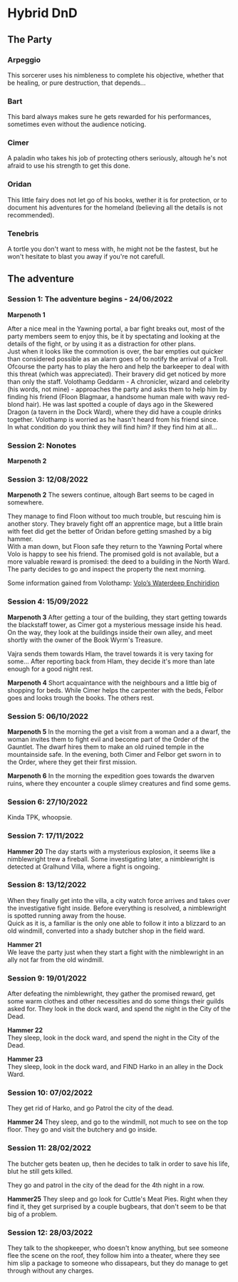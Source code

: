 # Hybrid DnD
## The Party

### Arpeggio
This sorcerer uses his nimbleness to complete his objective, whether that be healing, or pure destruction, that depends...

### Bart
This bard always makes sure he gets rewarded for his performances, sometimes even without the audience noticing.

### Cimer
A paladin who takes his job of protecting others seriously, altough he's not afraid to use his strength to get this done.

### Oridan
This little fairy does not let go of his books, wether it is for protection, or to document his adventures for the homeland (believing all the details is not recommended).

### Tenebris
A tortle you don't want to mess with, he might not be the fastest, but he won't hesitate to blast you away if you're not carefull.

## The adventure

### Session 1: The adventure begins - 24/06/2022
**Marpenoth 1**

After a nice meal in the Yawning portal, a bar fight breaks out, most of the party members seem to enjoy this, be it by spectating and looking at the details of the fight, or by using it as a distraction for other plans.\
Just when it looks like the commotion is over, the bar empties out quicker than considered possible as an alarm goes of to notify the arrival of a Troll. Ofcourse the party has to play the hero and help the barkeeper to deal with this threat (which was appreciated). Their bravery did get noticed by more than only the staff. Volothamp Geddarm - A chronicler, wizard and celebrity (his words, not mine) - approaches the party and asks them to help him by finding his friend (Floon Blagmaar, a handsome human male with wavy red-blond hair). He was last spotted a couple of days ago in the Skewered Dragon (a tavern in the Dock Ward), where they did have a couple drinks together. Volothamp is worried as he hasn't heard from his friend since.\
In what condition do you think they will find him? If they find him at all...


### Session 2: Nonotes

**Marpenoth 2**

### Session 3: 12/08/2022
**Marpenoth 2**
The sewers continue, altough Bart seems to be caged in somewhere.

They manage to find Floon without too much trouble, but rescuing him is another story. They bravely fight off an apprentice mage, but a little brain with feet did get the better of Oridan before getting smashed by a big hammer.\
With a man down, but Floon safe they return to the Yawning Portal where Volo is happy to see his friend. The promised gold is not available, but a more valuable reward is promised: the deed to a building in the North Ward. The party decides to go and inspect the property the next morning.

Some information gained from Volothamp: [Volo’s Waterdeep Enchiridion](../Dragon%20of%20Icespire%20Peak/handouts/Waterdeeps%20Enchiridion)

### Session 4: 15/09/2022
**Marpenoth 3**
After getting a tour of the building, they start getting towards the blackstaff tower, as Cimer got a mysterious message inside his head.
On the way, they look at the buildings inside their own alley, and meet shortly with the owner of the Book Wyrm's Treasure.

Vajra sends them towards Hlam, the travel towards it is very taxing for some... After reporting back from Hlam, they decide it's more than late enough for a good night rest.

**Marpenoth 4**
Short acquaintance with the neighbours and a little big of shopping for beds. While Cimer helps the carpenter with the beds, Felbor goes and looks trough the books. The others rest.


### Session 5: 06/10/2022

**Marpenoth 5**
In the morning the get a visit from a woman and a a dwarf, the woman invites them to fight evil and become part of the Order of the Gauntlet. The dwarf hires them to make an old ruined temple in the mountainside safe. In the evening, both Cimer and Felbor get sworn in to the Order, where they get their first mission.

**Marpenoth 6**
In the morning the expedition goes towards the dwarven ruins, where they encounter a couple slimey creatures and find some gems.


### Session 6: 27/10/2022
Kinda TPK, whoopsie.


### Session 7: 17/11/2022

**Hammer 20**
The day starts with a mysterious explosion, it seems like a nimblewright trew a fireball. Some investigating later, a nimblewright is detected at Gralhund Villa, where a fight is ongoing.


### Session 8: 13/12/2022
When they finally get into the villa, a city watch force arrives and takes over the investigative fight inside. Before everything is resolved, a nimblewright is spotted running away from the house.\
Quick as it is, a familiar is the only one able to follow it into a blizzard to an old windmill, converted into a shady butcher shop in the field ward.

**Hammer 21**\
We leave the party just when they start a fight with the nimblewright in an ally not far from the old windmill.

### Session 9: 19/01/2022
After defeating the nimblewright, they gather the promised reward, get some warm clothes and other necessities and do some things their guilds asked for.
They look in the dock ward, and spend the night in the City of the Dead.

**Hammer 22**\
They sleep, look in the dock ward, and spend the night in the City of the Dead.

**Hammer 23**\
They sleep, look in the dock ward, and FIND Harko in an alley in the Dock Ward.


### Session 10: 07/02/2022
They get rid of Harko, and go Patrol the city of the dead.

**Hammer 24**
They sleep, and go to the windmill, not much to see on the top floor.
They go and visit the butchery and go inside.

### Session 11: 28/02/2022
The butcher gets beaten up, then he decides to talk in order to save his life, blut he still gets killed.

They go and patrol in the city of the dead for the 4th night in a row.

**Hammer25**
They sleep and go look for Cuttle's Meat Pies. Right when they find it, they get surprised by a couple bugbears, that don't seem to be that big of a problem.

### Session 12: 28/03/2022
They talk to the shopkeeper, who doesn't know anything, but see someone flee the scene on the roof, they follow him into a theater, where they see him slip a package to someone who dissapears, but they do manage to get through without any charges.


